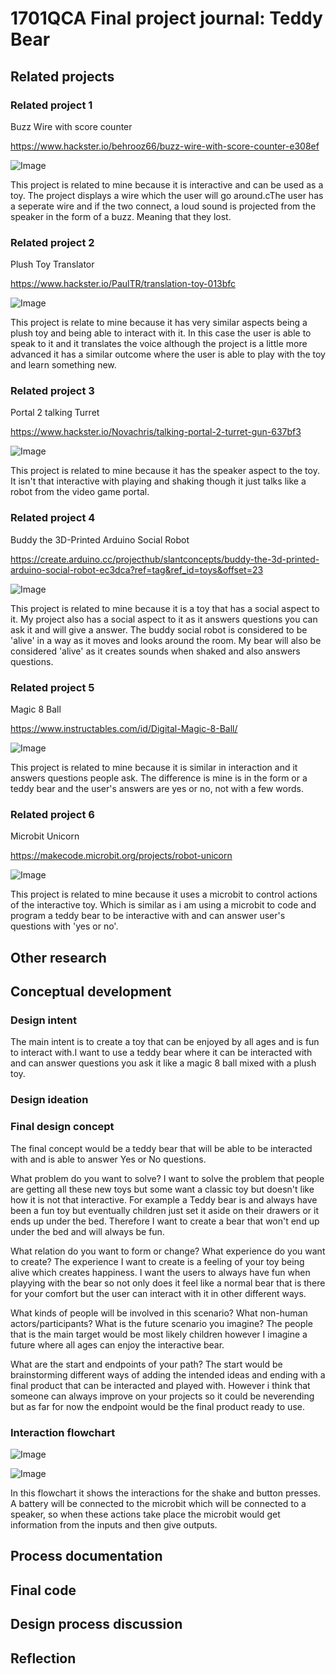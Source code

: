# 1701QCA Final project journal: Teddy Bear

<!--- As for other assessments, fill out the following journal sections with information relevant to your project. --->

<!--- Markdown reference: https://guides.github.com/features/mastering-markdown/ --->

## Related projects ##
<!--- Find about 6 related projects to the project you choose. A project might be related through  function, technology, materials, fabrication, concept, or code. Don't forget to place an image of the related project in the appropriate folder and insert the filename in the appropriate places below. Copy the markdown block of code below for each project you are showing. --->

### Related project 1 ###
Buzz Wire with score counter

https://www.hackster.io/behrooz66/buzz-wire-with-score-counter-e308ef

![Image](wire_course.png)

This project is related to mine because it is interactive and can be used as a toy. The project displays a wire which the user will go around.cThe user has a seperate wire and if the two connect, a loud sound is projected from the speaker in the form of a buzz. Meaning that they lost. 

### Related project 2 ###
Plush Toy Translator

https://www.hackster.io/PaulTR/translation-toy-013bfc

![Image](fluffy_toy_translator.png)

This project is relate to mine because it has very similar aspects being a plush toy and being able to interact with it. In this case the user is able to speak to it and it translates the voice although the project is a little more advanced it has a similar outcome where the user is able to play with the toy and learn something new. 

### Related project 3 ###
Portal 2 talking Turret

https://www.hackster.io/Novachris/talking-portal-2-turret-gun-637bf3

![Image](speaker_portal.png)

This project is related to mine because it has the speaker aspect to the toy. It isn't that interactive with playing and shaking though it just talks like a robot from the video game portal. 

### Related project 4 ###
Buddy the 3D-Printed Arduino Social Robot

https://create.arduino.cc/projecthub/slantconcepts/buddy-the-3d-printed-arduino-social-robot-ec3dca?ref=tag&ref_id=toys&offset=23

![Image](buddy_the_3d_printed_arduino_social_robot.png)

This project is related to mine because it is a toy that has a social aspect to it. My project also has a social aspect to it as it answers questions you can ask it and will give a answer. The buddy social robot is considered to be 'alive' in a way as it moves and looks around the room. My bear will also be considered 'alive' as it creates sounds when shaked and also answers questions. 

### Related project 5 ###
Magic 8 Ball

https://www.instructables.com/id/Digital-Magic-8-Ball/

![Image](magic_8_ball.png)

This project is related to mine because it is similar in interaction and it answers questions people ask. The difference is mine is in the form or a teddy bear and the user's answers are yes or no, not with a few words. 

### Related project 6 ###
Microbit Unicorn

https://makecode.microbit.org/projects/robot-unicorn

![Image](unicorn.png)

This project is related to mine because it uses a microbit to control actions of the interactive toy. Which is similar as i am using a microbit to code and program a teddy bear to be interactive with and can answer user's questions with 'yes or no'.

## Other research ##
<!--- Include here any other relevant research you have done. This might include identifying readings, tutorials, videos, technical documents, or other resources that have been helpful. For each particular source, add a comment or two about why it is relevant or what you have taken from it. You should include a reference or link to each of these resources. --->

## Conceptual development ##

### Design intent ###
<!--- Include your design intent here. It should be about a 10 word phrase/sentence. --->The main intent is to create a toy that can be enjoyed by all ages and is fun to interact with.I want to use a teddy bear where it can be interacted with and can answer questions you ask it like a magic 8 ball mixed with a plush toy.

### Design ideation ###
<!--- Document your ideation process. This will include the design concepts presented for assessment 2. You can copy and paste that information here. --->

### Final design concept ###
<!--- This should be a description of your concept including its context, motivation, or other relevant information you used to decide on this concept. ---> The final concept would be a teddy bear that will be able to be interacted with and is able to answer Yes or No questions.

What problem do you want to solve?
I want to solve the problem that people are getting all these new toys but some want a classic toy but doesn't like how it is not that interactive. For example a Teddy bear is and always have been a fun toy but eventually children just set it aside on their drawers or it ends up under the bed. Therefore I want to create a bear that won't end up under the bed and will always be fun.

What relation do you want to form or change? What experience do you want to create?
The experience I want to create is a feeling of your toy being alive which creates happiness. I want the users to always have fun when playying with the bear so not only does it feel like a normal bear that is there for your comfort but the user can interact with it in other different ways. 

What kinds of people will be involved in this scenario? What non-human actors/participants? What is the future scenario you imagine?
The people that is the main target would be most likely children however I imagine a future where all ages can enjoy the interactive bear.

What are the start and endpoints of your path?
The start would be brainstorming different ways of adding the intended ideas and ending with a final product that can be interacted and played with. However i think that someone can always improve on your projects so it could be neverending but as far for now the endpoint would be the final product ready to use. 

### Interaction flowchart ###
<!--- Include an interaction flowchart of the interaction process in your project. Make sure you think about all the stages of interaction step-by-step. Also make sure that you consider actions a user might take that aren't what you intend in an ideal use case. Insert an image of it below. It might just be a photo of a hand-drawn sketch, not a carefully drawn digital diagram. It just needs to be legible. --->

![Image](flowchart.png)

![Image](flowchart_shake.PNG)

In this flowchart it shows the interactions for the shake and button presses. A battery will be connected to the microbit which will be connected to a speaker, so when these actions take place the microbit would get information from the inputs and then give outputs. 


## Process documentation ##
<!--- In this section, include text and images (and potentially links to video) that represent the development of your project including sources you've found (URLs and written references), choices you've made, sketches you've done, iterations completed, materials you've investigated, and code samples. Use the markdown reference for help in formatting the material.
![Image](teddy.jpg)

In this image it shows the bear i wil be using and the microbit with speaker. 

![Image](teddy_microbit.jpg)

In this image it shows where I was planning on putting the microbit on the teddy bear and how it would be able to be accessed and interacted with easier 

![Image](code_1.png)

In this image it shows the code that i start off with. which is trying to create a smiley face when the button is pressed and a tone or music would play. This was because my original idea was that the user can press either A or B and it will interact with the teddy bear and it would then make sounds and display different faces. Eventually I came across one of the researched project and a 8 ball came up and I thought of creating a yes or no response that the bear would make. 

![Image](code_2.png)

This Screenshot was taken shortly after I decided to change the option that the bear would make faces. I switched it so the bear would display Yes or No on the microbit. I thought it would be quite annoying and or glitch the microbit if i had it spell Yes and No letter by letter. So to save the microbit from malfunctioning from a kid spamming the button i decided to just make the microbit display the letter Y and N for the answers. 

![Image](code_3.png)

In this image I decided that I wouldn't need a second (B) button and decided to implement a shake option which will create a noise and display a smiley face. 

This should have quite a lot of information! It will likely include most of the process documentation from assessment 2 which can be copied and pasted here.

Use subheadings to structure this information. See https://guides.github.com/features/mastering-markdown/ for details of how to insert subheadings.

There will likely by a dozen or so images of the project under construction. The images should help explain why you've made the choices you've made as well as what you have done. --->

## Final code ##

<!--- Include here screenshots of the final code you used in the project if it is done with block coding. If you have used javascript, micropython, C, or other code, include it as text formatted as code using a series of three backticks ` before and after the code block. See https://guides.github.com/features/mastering-markdown/ for more information about that formatting. --->

## Design process discussion ##
<!--- Discuss your process used in this project, particularly with reference to aspects of the Double Diamond design methodology or other relevant design process. --->


## Reflection ##

<!--- Describe the parts of your project you felt were most successful and the parts that could have done with improvement, whether in terms of outcome, process, or understanding.

What techniques, approaches, skills, or information did you find useful from other sources (such as the related projects you identified earlier)?

What parts of your project do you feel are novel. This is IMPORTANT to help justify a key component of the assessment rubric.

What might be an interesting extension of this project? In what other contexts might this project be used? --->
